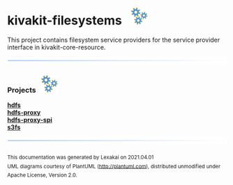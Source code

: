 # kivakit-filesystems &nbsp;&nbsp;![](documentation/images/gears-40.png)

This project contains filesystem service providers for the service provider interface in kivakit-core-resource.

![](documentation/images/horizontal-line.png)

[//]: # (start-user-text)


[//]: # (end-user-text)

### Projects &nbsp; ![](documentation/images/gears-40.png)

[**hdfs**](hdfs/README.md)  
[**hdfs-proxy**](hdfs-proxy/README.md)  
[**hdfs-proxy-spi**](hdfs-proxy-spi/README.md)  
[**s3fs**](s3fs/README.md)

[//]: # (start-user-text)


[//]: # (end-user-text)

![](documentation/images/horizontal-line.png)

<sub>This documentation was generated by Lexakai on 2021.04.01</sub>    
<sub>UML diagrams courtesy of PlantUML (http://plantuml.com), distributed unmodified under Apache License, Version 2.0.</sub>
